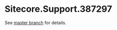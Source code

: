 # Sitecore.Support.387297

See [master branch](https://github.com/sitecoresupport/Sitecore.Support.387297) for details.